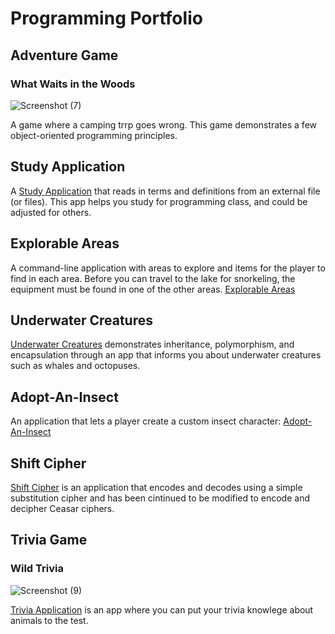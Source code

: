# Programming Portfolio 

## Adventure Game
### What Waits in the Woods
![Screenshot (7)](https://user-images.githubusercontent.com/74846368/99931127-0cf8db00-2d19-11eb-9d18-d45c0c954c22.png)

A game where a camping trrp goes wrong. This game demonstrates a few object-oriented programming principles.

## Study Application
A [Study Application](https://gist.github.com/janell-baxter/9689a2810202f4b0697a4ddce077fad1) that reads in terms and definitions from an external file (or files). This app helps you study for programming class, and could be adjusted for others.

## Explorable Areas
A command-line application with areas to explore and items for the player to find in each area. Before you can travel to the lake for snorkeling, the equipment must be found in one of the other areas. [Explorable Areas](https://gist.github.com/janell-baxter/555f973ebfecb3a4da21b175cbc8f601)

## Underwater Creatures
[Underwater Creatures](https://gist.github.com/janell-baxter/4e593fe89ebede781baf7d5dce308829) demonstrates inheritance, polymorphism, and encapsulation through an app that informs you about underwater creatures such as whales and octopuses. 

## Adopt-An-Insect
An application that lets a player create a custom insect character: [Adopt-An-Insect](https://gist.github.com/janellbaxter/4662ba74972338ea92f40f1e6051e220)

## Shift Cipher
[Shift Cipher](https://gist.github.com/janell-baxter/650c9e7b50fe760ef7d07f9b80b407e7) is an application that encodes and decodes using a simple substitution cipher and has been cintinued to be modified to encode and decipher Ceasar ciphers. 

## Trivia Game
### Wild Trivia 
![Screenshot (9)](https://user-images.githubusercontent.com/74846368/99931410-07e85b80-2d1a-11eb-8362-280a3ee167e6.png)

[Trivia Application](https://github.com/janellbaxter/TriviaApplication) is an app where you can put your trivia knowlege about animals to the test.



